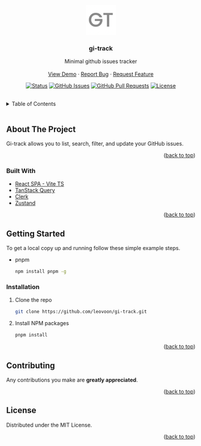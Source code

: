 <div id="top"></div>

<!-- PROJECT LOGO -->
<br />
<div align="center">
  <a href="https://github.com/leovoon/gi-track">
    <img src="/public/favicon.png" alt="Logo" width="80" height="80" >
  </a>
   <br />

<h3 align="center"><b>gi-track</b></h3>

  <p align="center">
   Minimal github issues tracker
    <br />
    <br />
    <a href="https://gi-track.vercel.app">View Demo</a>
    ·
    <a href="https://github.com/leovoon/gi-track/issues">Report Bug</a>
    ·
    <a href="https://github.com/leovoon/gi-track/issues">Request Feature</a>
  </p>
</div>

<div align="center">

[![Status](https://img.shields.io/badge/status-active-success.svg)]()
[![GitHub Issues](https://img.shields.io/github/issues/leovoon/gi-track.svg)](https://github.com/leovoon/gi-track/issues)
[![GitHub Pull Requests](https://img.shields.io/github/issues-pr/leovoon/gi-track.svg)](https://github.com/leovoon/gi-track)
[![License](https://img.shields.io/badge/license-MIT-blue.svg)](https://opensource.org/licenses/MIT)

</div>

<br/>

<!-- TABLE OF CONTENTS -->
<details>
  <summary>Table of Contents</summary>
  <ol>
    <li>
      <a href="#about-the-project">About The Project</a>
      <ul>
        <li><a href="#built-with">Built With</a></li>
      </ul>
    </li>
    <li>
      <a href="#getting-started">Getting Started</a>
      <ul>
        <li><a href="#installation">Installation</a></li>
      </ul>
    </li>
    <li><a href="#contributing">Contributing</a></li>
    <li><a href="#license">License</a></li>
    <li><a href="#acknowledgments">Acknowledgments</a></li>
  </ol>
</details>

<br/>
<!-- ABOUT THE PROJECT -->

## About The Project

Gi-track allows you to list, search, filter, and update your GitHub issues.

<p align="right">(<a href="#top">back to top</a>)</p>

### Built With

- [React SPA - Vite TS](https://vitejs.dev/guide/)
- [TanStack Query](https://tanstack.com/query/latest/docs/react/overview)
- [Clerk](https://clerk.com/)
- [Zustand](https://docs.pmnd.rs/zustand/getting-started/introduction)

<p align="right">(<a href="#top">back to top</a>)</p>

<!-- GETTING STARTED -->

## Getting Started

To get a local copy up and running follow these simple example steps.

- pnpm
  ```sh
  npm install pnpm -g
  ```

### Installation

1. Clone the repo
   ```sh
   git clone https://github.com/leovoon/gi-track.git
   ```
2. Install NPM packages
   ```sh
   pnpm install
   ```

<p align="right">(<a href="#top">back to top</a>)</p>

<!-- CONTRIBUTING -->

## Contributing

Any contributions you make are **greatly appreciated**.

<p align="right">(<a href="#top">back to top</a>)</p>

<!-- LICENSE -->

## License

Distributed under the MIT License.

<p align="right">(<a href="#top">back to top</a>)</p>
